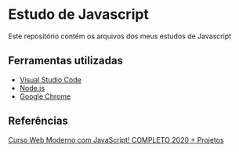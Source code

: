 # Estudo de Javascript
Este repositório contém os arquivos dos meus estudos de Javascript

## Ferramentas utilizadas

* [Visual Studio Code](https://code.visualstudio.com/)
* [Node.js](https://nodejs.org/en/)
* [Google Chrome](https://www.google.com/intl/pt-BR/chrome/)

## Referências

[Curso Web Moderno com JavaScript! COMPLETO 2020 + Projetos](https://www.udemy.com/course/curso-web/)
